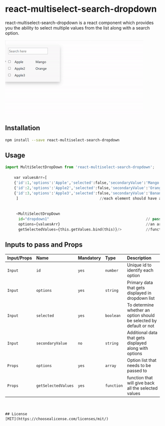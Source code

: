 # react-multiselect-search-dropdown

react-multiselect-search-dropdown is a react component which provides you the ability to select multiple values from the list along with a search option.

![React Multiselect](src/test.gif)

## Installation

```bash
npm install --save react-multiselect-search-dropdown

```

## Usage

```python
import MultiSelectDropDown from 'react-multiselect-search-dropdown';

    var valuesArr=[
    {'id':1,'options':'Apple','selected':false,'secondaryValue':'Mango'},  //selected:true makes the option checked by default 
    {'id':2,'options':'Apple2','selected':false,'secondaryValue':'Orange'},
    {'id':3,'options':'Apple3','selected':false,'secondaryValue':'Banana'}
     ]                                     //each element should have a unique id,options that will be displayed and 'selected' key

     
     <MultiSelectDropDown
      id="dropdown1"                                            // pass a unique id for each multiselectdropdown
      options={valuesArr}                                       //an array with {id,value to be displayed,'selected':true or false}
      getSelectedValues={this.getValues.bind(this)}/>           //function that will give back all the selected values 
```

##  Inputs to pass and Props

| Input/Props  | Name | Mandatory  | Type  | Description |
|:----------- | :----| :--------  |:----  |:----------  |
|`Input`| `id` | `yes` | `number`  | Unique id to identify each option
|`Input`| `options` | `yes` | `string` | Primary data that gets displayed in dropdown list
|`Input`| `selected` | `yes` | `boolean` | To determine whether an option should be selected by default or not
|`Input`| `secondaryValue` | `no` | `string` | Additional data that gets displayed along with options
|`Props`| `options` | `yes` | `array` | Option list that needs to be passed to  <MultiSelectDropDown/>
|`Props`| `getSelectedValues` | `yes` | `function` | function that will give back all the selected values 
```


## License
[MIT](https://choosealicense.com/licenses/mit/)